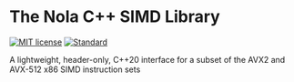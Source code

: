 # The Nola C++ SIMD Library

[![MIT license](https://img.shields.io/badge/License-MIT-brightgreen.svg)](https://github.com/cmbrandt/nola-simd/blob/main/LICENSE)
[![Standard](https://img.shields.io/badge/C%2B%2B-20-blue.svg)](https://en.wikipedia.org/wiki/C%2B%2B#Standardization)

A lightweight, header-only, C++20 interface for a subset of the AVX2 and AVX-512 x86 SIMD instruction sets

